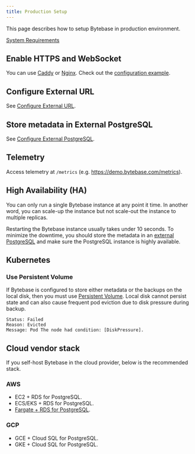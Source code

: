 ```yaml
---
title: Production Setup
---
```


This page describes how to setup Bytebase in production environment.

[System Requirements](/docs/faq/##system-requirements)

## Enable HTTPS and WebSocket

You can use [Caddy](https://caddyserver.com/docs/quick-starts/reverse-proxy) or [Nginx](https://www.nginx.com/). Check out the [configuration example](/docs/get-started/self-host/#configuration).

## Configure External URL

See [Configure External URL](/docs/get-started/install/external-url).

## Store metadata in External PostgreSQL

See [Configure External PostgreSQL](/docs/get-started/install/external-postgres).

## Telemetry

Access telemetry at `/metrics` (e.g. https://demo.bytebase.com/metrics).

## High Availability (HA)

You can only run a single Bytebase instance at any point it time. In another word, you can scale-up the instance but not scale-out the instance to multiple replicas.

Restarting the Bytebase instance usually takes under 10 seconds. To minimize the downtime, you should
store the metadata in an [external PostgreSQL](/docs/administration/production-setup/#store-metadata-in-external-postgresql) and make sure the PostgreSQL instance is highly available.

## Kubernetes

### Use Persistent Volume

If Bytebase is configured to store either metadata or the backups on the local disk, then you must use [Persistent Volume](https://kubernetes.io/docs/concepts/storage/persistent-volumes/#types-of-persistent-volumes). Local disk cannot persist state and can also cause frequent pod eviction due to disk pressure during backup.

```plain
Status: Failed
Reason: Evicted
Message: Pod The node had condition: [DiskPressure].
```

## Cloud vendor stack

If you self-host Bytebase in the cloud provider, below is the recommended stack.

### AWS

- EC2 + RDS for PostgreSQL.
- ECS/EKS + RDS for PostgreSQL.
- [Fargate + RDS for PostgreSQL](/docs/get-started/self-host/#aws-fargate).

### GCP

- GCE + Cloud SQL for PostgreSQL.
- GKE + Cloud SQL for PostgreSQL.
